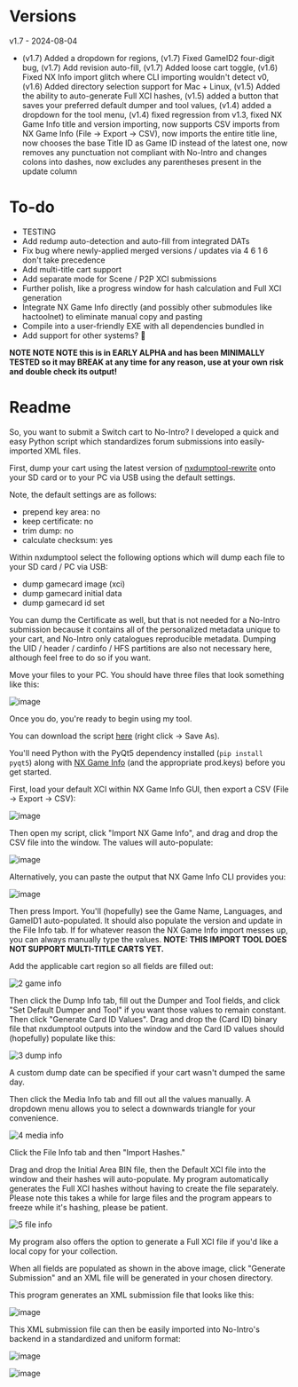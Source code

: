 # Versions

v1.7 - 2024-08-04
- (v1.7) Added a dropdown for regions, (v1.7) Fixed GameID2 four-digit bug, (v1.7) Add revision auto-fill, (v1.7) Added loose cart toggle, (v1.6) Fixed NX Info import glitch where CLI importing wouldn't detect v0, (v1.6) Added directory selection support for Mac + Linux, (v1.5) Added the ability to auto-generate Full XCI hashes, (v1.5) added a button that saves your preferred default dumper and tool values, (v1.4) added a dropdown for the tool menu, (v1.4) fixed regression from v1.3, fixed NX Game Info title and version importing, now supports CSV imports from NX Game Info (File -> Export -> CSV), now imports the entire title line, now chooses the base Title ID as Game ID instead of the latest one, now removes any punctuation not compliant with No-Intro and changes colons into dashes, now excludes any parentheses present in the update column

# To-do
- TESTING
- Add redump auto-detection and auto-fill from integrated DATs
- Fix bug where newly-applied merged versions / updates via 4 6 1 6 don't take precedence
- Add multi-title cart support
- Add separate mode for Scene / P2P XCI submissions
- Further polish, like a progress window for hash calculation and Full XCI generation
- Integrate NX Game Info directly (and possibly other submodules like hactoolnet) to eliminate manual copy and pasting
- Compile into a user-friendly EXE with all dependencies bundled in
- Add support for other systems? 👀

**NOTE NOTE NOTE this is in EARLY ALPHA and has been MINIMALLY TESTED so it may BREAK at any time for any reason, use at your own risk and double check its output!**

# Readme

So, you want to submit a Switch cart to No-Intro? I developed a quick and easy Python script which standardizes forum submissions into easily-imported XML files.

First, dump your cart using the latest version of [nxdumptool-rewrite](https://github.com/DarkMatterCore/nxdumptool/releases) onto your SD card or to your PC via USB using the default settings.

Note, the default settings are as follows:
- prepend key area: no
- keep certificate: no
- trim dump: no
- calculate checksum: yes

Within nxdumptool select the following options which will dump each file to your SD card / PC via USB:
- dump gamecard image (xci)
- dump gamecard initial data
- dump gamecard id set

You can dump the Certificate as well, but that is not needed for a No-Intro submission because it contains all of the personalized metadata unique to your cart, and No-Intro only catalogues reproducible metadata. Dumping the UID / header / cardinfo / HFS partitions are also not necessary here, although feel free to do so if you want.

Move your files to your PC. You should have three files that look something like this:

![image](https://github.com/user-attachments/assets/08d68caf-ff07-430b-ba80-4acb21cbd008)

Once you do, you're ready to begin using my tool.

You can download the script [here](https://raw.githubusercontent.com/rarenight/No-Intro-Switch-Cart-Submission-Tool/main/no-intro-switch-cart-submission-tool-v1.7.py) (right click -> Save As).

You'll need Python with the PyQt5 dependency installed (`pip install pyqt5`) along with [NX Game Info](https://github.com/garoxas/NX_Game_Info) (and the appropriate prod.keys) before you get started.

First, load your default XCI within NX Game Info GUI, then export a CSV (File -> Export -> CSV):

![image](https://github.com/user-attachments/assets/a3a6c27b-e37a-4e9e-91f9-8f62a7ac1baf)

Then open my script, click "Import NX Game Info", and drag and drop the CSV file into the window. The values will auto-populate:

![image](https://github.com/user-attachments/assets/e445ad23-97a6-47c6-994e-092d267e8684)

Alternatively, you can paste the output that NX Game Info CLI provides you:

![image](https://github.com/user-attachments/assets/c1493961-dd18-4d60-886a-47601ef1e932)

Then press Import. You'll (hopefully) see the Game Name, Languages, and GameID1 auto-populated. It should also populate the version and update in the File Info tab. If for whatever reason the NX Game Info import messes up, you can always manually type the values. **NOTE: THIS IMPORT TOOL DOES NOT SUPPORT MULTI-TITLE CARTS YET.**

Add the applicable cart region so all fields are filled out:

![2 game info](https://github.com/user-attachments/assets/29369f45-bb6b-478d-a8a9-420cea7bde65)

Then click the Dump Info tab, fill out the Dumper and Tool fields, and click "Set Default Dumper and Tool" if you want those values to remain constant. Then click "Generate Card ID Values". Drag and drop the (Card ID) binary file that nxdumptool outputs into the window and the Card ID values should (hopefully) populate like this:

![3 dump info](https://github.com/user-attachments/assets/da533739-6462-4848-bf7a-55812ac6dd8a)

A custom dump date can be specified if your cart wasn't dumped the same day.

Then click the Media Info tab and fill out all the values manually. A dropdown menu allows you to select a downwards triangle for your convenience.

![4 media info](https://github.com/user-attachments/assets/b19b1462-2efd-4a72-87a6-cdb7ed60cbfa)

Click the File Info tab and then "Import Hashes."

Drag and drop the Initial Area BIN file, then the Default XCI file into the window and their hashes will auto-populate. My program automatically generates the Full XCI hashes without having to create the file separately. Please note this takes a while for large files and the program appears to freeze while it's hashing, please be patient.

![5 file info](https://github.com/user-attachments/assets/0b9b3e58-ac6d-4e6b-a37d-48c66e9c7a00)

My program also offers the option to generate a Full XCI file if you'd like a local copy for your collection.

When all fields are populated as shown in the above image, click "Generate Submission" and an XML file will be generated in your chosen directory.

This program generates an XML submission file that looks like this:

![image](https://github.com/user-attachments/assets/6ba5ca81-21ae-453f-a038-6c76ca7620f4)

This XML submission file can then be easily imported into No-Intro's backend in a standardized and uniform format:

![image](https://github.com/user-attachments/assets/6fccc898-132a-4b50-81e0-5187a5e6edf8)

![image](https://github.com/user-attachments/assets/2fc094fa-6c12-4580-b9ac-3f22d6476cdf)
